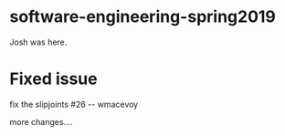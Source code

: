# software-engineering-spring2019

Josh was here.

# Fixed issue

fix the slipjoints #26 -- wmacevoy

more changes....
